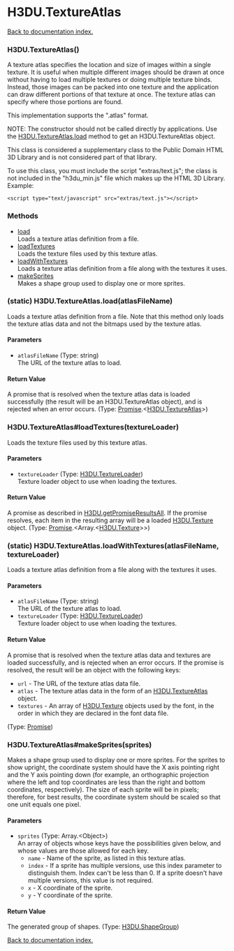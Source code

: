 # H3DU.TextureAtlas

[Back to documentation index.](index.md)

<a name='H3DU.TextureAtlas'></a>
### H3DU.TextureAtlas()

A texture atlas specifies the location and size of images within a single
texture. It is useful when multiple different images should be drawn at
once without having to load multiple textures or doing multiple texture
binds. Instead, those images can be packed into one texture and the
application can draw different portions of that texture at once. The
texture atlas can specify where those portions are found.

This implementation supports the ".atlas" format.

NOTE: The constructor should not be called directly by applications.
Use the <a href="H3DU.TextureAtlas.md#H3DU.TextureAtlas.md">H3DU.TextureAtlas.load</a> method to get an H3DU.TextureAtlas object.

This class is considered a supplementary class to the
Public Domain HTML 3D Library and is not considered part of that
library.

To use this class, you must include the script "extras/text.js"; the
class is not included in the "h3du_min.js" file which makes up
the HTML 3D Library. Example:

    <script type="text/javascript" src="extras/text.js"></script>

### Methods

* [load](#H3DU.TextureAtlas.load)<br>Loads a texture atlas definition from a file.
* [loadTextures](#H3DU.TextureAtlas_loadTextures)<br>Loads the texture files used by this texture atlas.
* [loadWithTextures](#H3DU.TextureAtlas.loadWithTextures)<br>Loads a texture atlas definition from a file along with the textures
it uses.
* [makeSprites](#H3DU.TextureAtlas_makeSprites)<br>Makes a shape group used to display one or more sprites.

<a name='H3DU.TextureAtlas.load'></a>
### (static) H3DU.TextureAtlas.load(atlasFileName)

Loads a texture atlas definition from a file.
Note that this method only loads the texture atlas data and not the bitmaps
used by the texture atlas.

#### Parameters

* `atlasFileName` (Type: string)<br>The URL of the texture atlas to load.

#### Return Value

A promise that is resolved
when the texture atlas data is loaded successfully (the result will be
an H3DU.TextureAtlas object), and is rejected when an error occurs. (Type: <a href="Promise.md">Promise</a>.&lt;<a href="H3DU.TextureAtlas.md">H3DU.TextureAtlas</a>>)

<a name='H3DU.TextureAtlas_loadTextures'></a>
### H3DU.TextureAtlas#loadTextures(textureLoader)

Loads the texture files used by this texture atlas.

#### Parameters

* `textureLoader` (Type: <a href="H3DU.TextureLoader.md">H3DU.TextureLoader</a>)<br>Texture loader object to use when loading the textures.

#### Return Value

A promise as described in
<a href="H3DU.md#H3DU.md">H3DU.getPromiseResultsAll</a>. If the promise
resolves, each item in the resulting array will be a loaded
<a href="H3DU.Texture.md">H3DU.Texture</a> object. (Type: <a href="Promise.md">Promise</a>.&lt;Array.&lt;<a href="H3DU.Texture.md">H3DU.Texture</a>>>)

<a name='H3DU.TextureAtlas.loadWithTextures'></a>
### (static) H3DU.TextureAtlas.loadWithTextures(atlasFileName, textureLoader)

Loads a texture atlas definition from a file along with the textures
it uses.

#### Parameters

* `atlasFileName` (Type: string)<br>The URL of the texture atlas to load.
* `textureLoader` (Type: <a href="H3DU.TextureLoader.md">H3DU.TextureLoader</a>)<br>Texture loader object to use when loading the textures.

#### Return Value

A promise that is resolved
when the texture atlas data and textures are loaded successfully,
and is rejected when an error occurs.
If the promise is resolved, the result will be an object with the
following keys:<ul>
<li><code>url</code> - The URL of the texture atlas data file.
<li><code>atlas</code> - The texture atlas data in the form of an <a href="H3DU.TextureAtlas.md">H3DU.TextureAtlas</a> object.
<li><code>textures</code> - An array of <a href="H3DU.Texture.md">H3DU.Texture</a> objects used by the font,
in the order in which they are declared in the font data file.
</ul> (Type: <a href="Promise.md">Promise</a>)

<a name='H3DU.TextureAtlas_makeSprites'></a>
### H3DU.TextureAtlas#makeSprites(sprites)

Makes a shape group used to display one or more sprites.
For the sprites to show upright, the coordinate system should have the
X axis pointing right and the Y axis pointing down (for example, an
orthographic projection where the left and top coordinates are less
than the right and bottom coordinates, respectively). The size of each
sprite will be in pixels; therefore, for best results, the coordinate system
should be scaled so that one unit equals one pixel.

#### Parameters

* `sprites` (Type: Array.&lt;Object>)<br>An array of objects whose keys have the possibilities given below, and whose values are those allowed for each key.<ul> <li><code>name</code> - Name of the sprite, as listed in this texture atlas. <li><code>index</code> - If a sprite has multiple versions, use this index parameter to distinguish them. Index can't be less than 0. If a sprite doesn't have multiple versions, this value is not required. <li><code>x</code> - X coordinate of the sprite. <li><code>y</code> - Y coordinate of the sprite. </ul>

#### Return Value

The generated group of shapes. (Type: <a href="H3DU.ShapeGroup.md">H3DU.ShapeGroup</a>)

[Back to documentation index.](index.md)

